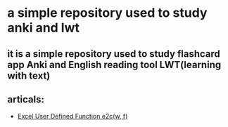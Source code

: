 # a simple repository used to study anki and lwt
it is a simple repository used to study flashcard app Anki and English reading tool LWT(learning with text)
---
## articals: 
- [Excel User Defined Function e2c(w, f)](excel-udf-e2c.md)
